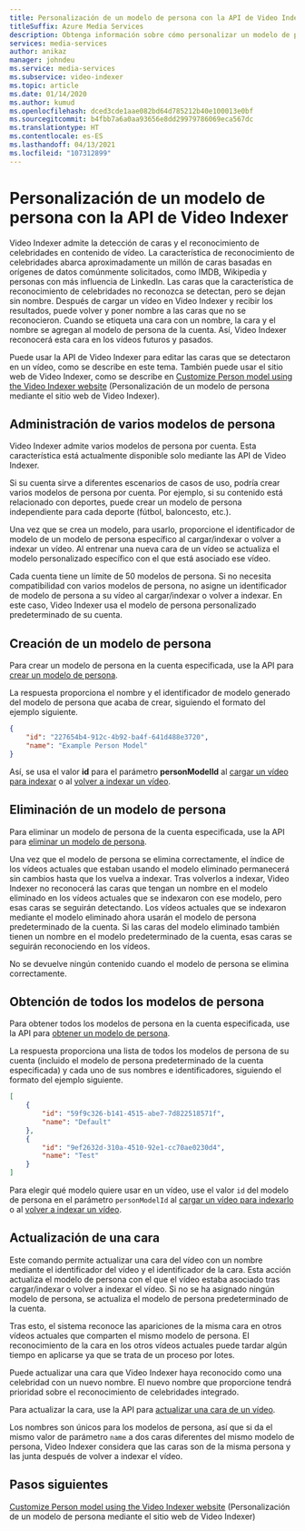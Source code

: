 ```yaml
---
title: Personalización de un modelo de persona con la API de Video Indexer
titleSuffix: Azure Media Services
description: Obtenga información sobre cómo personalizar un modelo de persona con la API de Video Indexer.
services: media-services
author: anikaz
manager: johndeu
ms.service: media-services
ms.subservice: video-indexer
ms.topic: article
ms.date: 01/14/2020
ms.author: kumud
ms.openlocfilehash: dced3cde1aae082bd64d785212b40e100013e0bf
ms.sourcegitcommit: b4fbb7a6a0aa93656e8dd29979786069eca567dc
ms.translationtype: HT
ms.contentlocale: es-ES
ms.lasthandoff: 04/13/2021
ms.locfileid: "107312899"
---
```

# <a name="customize-a-person-model-with-the-video-indexer-api"></a>Personalización de un modelo de persona con la API de Video Indexer

Video Indexer admite la detección de caras y el reconocimiento de celebridades en contenido de vídeo. La característica de reconocimiento de celebridades abarca aproximadamente un millón de caras basadas en orígenes de datos comúnmente solicitados, como IMDB, Wikipedia y personas con más influencia de LinkedIn. Las caras que la característica de reconocimiento de celebridades no reconozca se detectan, pero se dejan sin nombre. Después de cargar un vídeo en Video Indexer y recibir los resultados, puede volver y poner nombre a las caras que no se reconocieron. Cuando se etiqueta una cara con un nombre, la cara y el nombre se agregan al modelo de persona de la cuenta. Así, Video Indexer reconocerá esta cara en los vídeos futuros y pasados.

Puede usar la API de Video Indexer para editar las caras que se detectaron en un vídeo, como se describe en este tema. También puede usar el sitio web de Video Indexer, como se describe en [Customize Person model using the Video Indexer website](customize-person-model-with-api.md) (Personalización de un modelo de persona mediante el sitio web de Video Indexer).

## <a name="managing-multiple-person-models"></a>Administración de varios modelos de persona

Video Indexer admite varios modelos de persona por cuenta. Esta característica está actualmente disponible solo mediante las API de Video Indexer.

Si su cuenta sirve a diferentes escenarios de casos de uso, podría crear varios modelos de persona por cuenta. Por ejemplo, si su contenido está relacionado con deportes, puede crear un modelo de persona independiente para cada deporte (fútbol, baloncesto, etc.).

Una vez que se crea un modelo, para usarlo, proporcione el identificador de modelo de un modelo de persona específico al cargar/indexar o volver a indexar un vídeo. Al entrenar una nueva cara de un vídeo se actualiza el modelo personalizado específico con el que está asociado ese vídeo.

Cada cuenta tiene un límite de 50 modelos de persona. Si no necesita compatibilidad con varios modelos de persona, no asigne un identificador de modelo de persona a su vídeo al cargar/indexar o volver a indexar. En este caso, Video Indexer usa el modelo de persona personalizado predeterminado de su cuenta.

## <a name="create-a-new-person-model"></a>Creación de un modelo de persona

Para crear un modelo de persona en la cuenta especificada, use la API para [crear un modelo de persona](https://api-portal.videoindexer.ai/api-details#api=Operations&operation=Create-Person-Model).

La respuesta proporciona el nombre y el identificador de modelo generado del modelo de persona que acaba de crear, siguiendo el formato del ejemplo siguiente.

```json
{
    "id": "227654b4-912c-4b92-ba4f-641d488e3720",
    "name": "Example Person Model"
}
```

Así, se usa el valor **id** para el parámetro **personModelId** al [cargar un vídeo para indexar](https://api-portal.videoindexer.ai/api-details#api=Operations&operation=Upload-Video) o al [volver a indexar un vídeo](https://api-portal.videoindexer.ai/api-details#api=Operations&operation=Re-Index-Video).

## <a name="delete-a-person-model"></a>Eliminación de un modelo de persona

Para eliminar un modelo de persona de la cuenta especificada, use la API para [eliminar un modelo de persona](https://api-portal.videoindexer.ai/api-details#api=Operations&operation=Delete-Person-Model).

Una vez que el modelo de persona se elimina correctamente, el índice de los vídeos actuales que estaban usando el modelo eliminado permanecerá sin cambios hasta que los vuelva a indexar. Tras volverlos a indexar, Video Indexer no reconocerá las caras que tengan un nombre en el modelo eliminado en los vídeos actuales que se indexaron con ese modelo, pero esas caras se seguirán detectando. Los vídeos actuales que se indexaron mediante el modelo eliminado ahora usarán el modelo de persona predeterminado de la cuenta. Si las caras del modelo eliminado también tienen un nombre en el modelo predeterminado de la cuenta, esas caras se seguirán reconociendo en los vídeos.

No se devuelve ningún contenido cuando el modelo de persona se elimina correctamente.

## <a name="get-all-person-models"></a>Obtención de todos los modelos de persona

Para obtener todos los modelos de persona en la cuenta especificada, use la API para [obtener un modelo de persona](https://api-portal.videoindexer.ai/api-details#api=Operations&operation=Get-Person-Models).

La respuesta proporciona una lista de todos los modelos de persona de su cuenta (incluido el modelo de persona predeterminado de la cuenta especificada) y cada uno de sus nombres e identificadores, siguiendo el formato del ejemplo siguiente.

```json
[
    {
        "id": "59f9c326-b141-4515-abe7-7d822518571f",
        "name": "Default"
    }, 
    {
        "id": "9ef2632d-310a-4510-92e1-cc70ae0230d4",
        "name": "Test"
    }
]
```

Para elegir qué modelo quiere usar en un vídeo, use el valor `id` del modelo de persona en el parámetro `personModelId` al [cargar un vídeo para indexarlo](https://api-portal.videoindexer.ai/api-details#api=Operations&operation=Upload-Video) o al [volver a indexar un vídeo](https://api-portal.videoindexer.ai/api-details#api=Operations&operation=Re-Index-Video).

## <a name="update-a-face"></a>Actualización de una cara

Este comando permite actualizar una cara del vídeo con un nombre mediante el identificador del vídeo y el identificador de la cara. Esta acción actualiza el modelo de persona con el que el vídeo estaba asociado tras cargar/indexar o volver a indexar el vídeo. Si no se ha asignado ningún modelo de persona, se actualiza el modelo de persona predeterminado de la cuenta.

Tras esto, el sistema reconoce las apariciones de la misma cara en otros vídeos actuales que comparten el mismo modelo de persona. El reconocimiento de la cara en los otros vídeos actuales puede tardar algún tiempo en aplicarse ya que se trata de un proceso por lotes.

Puede actualizar una cara que Video Indexer haya reconocido como una celebridad con un nuevo nombre. El nuevo nombre que proporcione tendrá prioridad sobre el reconocimiento de celebridades integrado.

Para actualizar la cara, use la API para [actualizar una cara de un vídeo](https://api-portal.videoindexer.ai/api-details#api=Operations&operation=Update-Video-Face).

Los nombres son únicos para los modelos de persona, así que si da el mismo valor de parámetro `name` a dos caras diferentes del mismo modelo de persona, Video Indexer considera que las caras son de la misma persona y las junta después de volver a indexar el vídeo.

## <a name="next-steps"></a>Pasos siguientes

[Customize Person model using the Video Indexer website](customize-person-model-with-website.md) (Personalización de un modelo de persona mediante el sitio web de Video Indexer)
